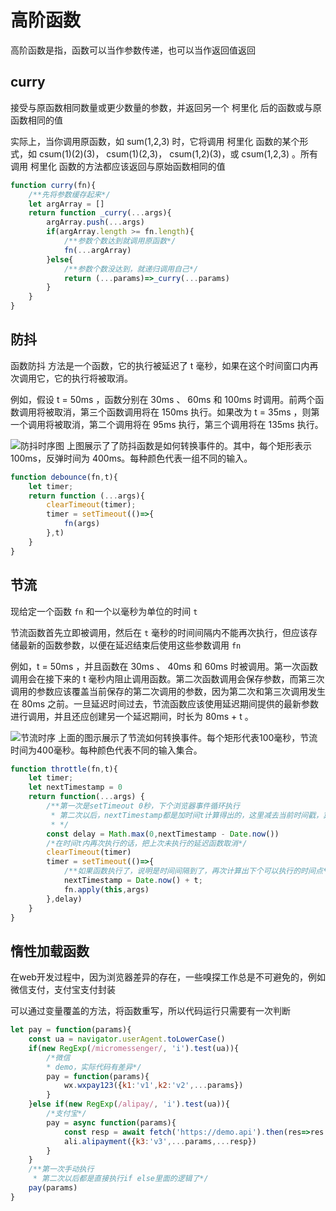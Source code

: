 # 高阶函数
高阶函数是指，函数可以当作参数传递，也可以当作返回值返回
## curry
接受与原函数相同数量或更少数量的参数，并返回另一个 柯里化 后的函数或与原函数相同的值

实际上，当你调用原函数，如 sum(1,2,3) 时，它将调用 柯里化 函数的某个形式，如 csum(1)(2)(3)， csum(1)(2,3)， csum(1,2)(3)，或 csum(1,2,3) 。所有调用 柯里化 函数的方法都应该返回与原始函数相同的值

```js
function curry(fn){
    /**先将参数缓存起来*/
    let argArray = []
    return function _curry(...args){
        argArray.push(...args)
        if(argArray.length >= fn.length){
            /**参数个数达到就调用原函数*/
            fn(...argArray)
        }else{
            /**参数个数没达到，就递归调用自己*/
            return (...params)=>_curry(...params)
        }
    }
}
```

## 防抖
函数防抖 方法是一个函数，它的执行被延迟了 t 毫秒，如果在这个时间窗口内再次调用它，它的执行将被取消。

例如，假设 t = 50ms ，函数分别在 30ms 、 60ms 和 100ms 时调用。前两个函数调用将被取消，第三个函数调用将在 150ms 执行。如果改为 t = 35ms ，则第一个调用将被取消，第二个调用将在 95ms 执行，第三个调用将在 135ms 执行。

![防抖时序图](/debounce.png)
上图展示了了防抖函数是如何转换事件的。其中，每个矩形表示 100ms，反弹时间为 400ms。每种颜色代表一组不同的输入。

```js
function debounce(fn,t){
    let timer;
    return function (...args){
        clearTimeout(timer);
        timer = setTimeout(()=>{
            fn(args)
        },t)
    }
}
```
## 节流
现给定一个函数 `fn` 和一个以毫秒为单位的时间 `t`

节流函数首先立即被调用，然后在 `t` 毫秒的时间间隔内不能再次执行，但应该存储最新的函数参数，以便在延迟结束后使用这些参数调用 `fn`

例如，t = 50ms ，并且函数在 30ms 、 40ms 和 60ms 时被调用。第一次函数调用会在接下来的 t 毫秒内阻止调用函数。第二次函数调用会保存参数，而第三次调用的参数应该覆盖当前保存的第二次调用的参数，因为第二次和第三次调用发生在 80ms 之前。一旦延迟时间过去，节流函数应该使用延迟期间提供的最新参数进行调用，并且还应创建另一个延迟期间，时长为 80ms + t 。

![节流时序](/throttle.png)
上面的图示展示了节流如何转换事件。每个矩形代表100毫秒，节流时间为400毫秒。每种颜色代表不同的输入集合。

```js
function throttle(fn,t){
    let timer;
    let nextTimestamp = 0
    return function(...args) {
        /**第一次是setTimeout 0秒，下个浏览器事件循环执行
         * 第二次以后，nextTimestamp都是加时间t计算得出的，这里减去当前时间戳，算出还剩多少时间
         * */
        const delay = Math.max(0,nextTimestamp - Date.now())
        /*在时间t内再次执行的话，把上次未执行的延迟函数取消*/
        clearTimeout(timer)
        timer = setTimeout(()=>{
            /**如果函数执行了，说明是时间间隔到了，再次计算出下个可以执行的时间点*/
            nextTimestamp = Date.now() + t;
            fn.apply(this,args)
        },delay)
    }
}
```

## 惰性加载函数
在web开发过程中，因为浏览器差异的存在，一些嗅探工作总是不可避免的，例如微信支付，支付宝支付封装

可以通过变量覆盖的方法，将函数重写，所以代码运行只需要有一次判断

```js
let pay = function(params){
    const ua = navigator.userAgent.toLowerCase()
    if(new RegExp(/micromessenger/, 'i').test(ua)){
        /*微信
        * demo，实际代码有差异*/
        pay = function(params){
            wx.wxpay123({k1:'v1',k2:'v2',...params})
        }
    }else if(new RegExp(/alipay/, 'i').test(ua)){
        /*支付宝*/
        pay = async function(params){
            const resp = await fetch('https://demo.api').then(res=>res.json())
            ali.alipayment({k3:'v3',...params,...resp})
        }
    }
    /**第一次手动执行
     * 第二次以后都是直接执行if else里面的逻辑了*/
    pay(params)
}
```
